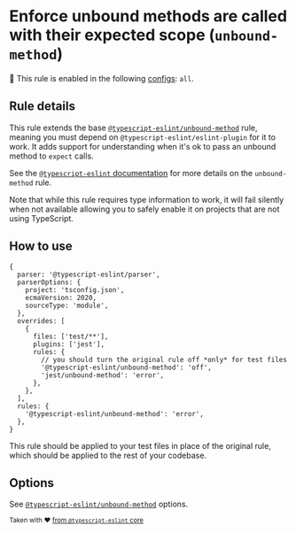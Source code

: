 # Enforce unbound methods are called with their expected scope (`unbound-method`)

💼 This rule is enabled in the following
[configs](https://github.com/jest-community/eslint-plugin-jest#shareable-configurations):
`all`.

<!-- end rule header - generated by `yarn tools:regenerate-docs` -->

## Rule details

This rule extends the base [`@typescript-eslint/unbound-method`][original-rule]
rule, meaning you must depend on `@typescript-eslint/eslint-plugin` for it to
work. It adds support for understanding when it's ok to pass an unbound method
to `expect` calls.

See the [`@typescript-eslint` documentation][original-rule] for more details on
the `unbound-method` rule.

Note that while this rule requires type information to work, it will fail
silently when not available allowing you to safely enable it on projects that
are not using TypeScript.

## How to use

```json5
{
  parser: '@typescript-eslint/parser',
  parserOptions: {
    project: 'tsconfig.json',
    ecmaVersion: 2020,
    sourceType: 'module',
  },
  overrides: [
    {
      files: ['test/**'],
      plugins: ['jest'],
      rules: {
        // you should turn the original rule off *only* for test files
        '@typescript-eslint/unbound-method': 'off',
        'jest/unbound-method': 'error',
      },
    },
  ],
  rules: {
    '@typescript-eslint/unbound-method': 'error',
  },
}
```

This rule should be applied to your test files in place of the original rule,
which should be applied to the rest of your codebase.

## Options

See [`@typescript-eslint/unbound-method`][original-rule] options.

<sup>Taken with ❤️ [from `@typescript-eslint` core][original-rule]</sup>

[original-rule]:
  https://github.com/typescript-eslint/typescript-eslint/blob/master/packages/eslint-plugin/docs/rules/unbound-method.md
